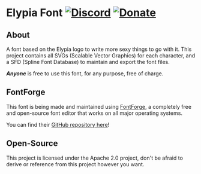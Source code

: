 # Elypia Font [![Discord][discord-members]][discord] [![Donate][donate-shield]][elypia-donate]

## About
A font based on the Elypia logo to write more sexy things to go with it.
This project contains all SVGs (Scalable Vector Graphics) for each character,
and a SFD (Spline Font Database) to maintain and export the font files.

**_Anyone_** is free to use this font, for any purpose, free of charge.

## FontForge
This font is being made and maintained using [FontForge][fontforge], a completely free and
open-source font editor that works on all major operating systems.

You can find their [GitHub repository here][font-forge-git]!

## Open-Source
This project is licensed under the Apache 2.0 project, don't be afraid to derive or reference
from this project however you want.

[discord]: https://discord.gg/hprGMaM "Discord Invite"
[discord-members]: https://discordapp.com/api/guilds/184657525990359041/widget.png "Discord Shield"
[donate-shield]: https://img.shields.io/badge/Elypia-Donate-blueviolet "Donate Shield"
[elypia-donate]: https://elypia.org/donate "Donate to Elypia"
[fontforge]: https://fontforge.github.io/en-US/ "FontForge"
[font-forge-git]: https://github.com/fontforge "FontForge on GitHub"